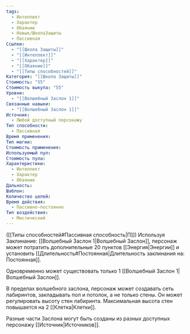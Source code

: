 ```yaml
---
tags:
  - Интеллект
  - Характер
  - Обаяние
  - Навык/ШколаЗащиты
  - Пассивная
Ссылки:
  - "[[Школа Защиты]]"
  - "[[Интеллект]]"
  - "[[Характер]]"
  - "[[Обаяние]]"
  - "[[Типы способностей]]"
Категория: "[[Школа Защиты]]"
Стоимость: "55"
Стоимость выкупа: "55"
Уровни:
  - "[[Волшебный Заслон 1]]"
Связанные навыки:
  - "[[Волшебный Заслон 1]]"
Источник:
  - Любой доступный персонажу
Тип способности:
  - Пассивная
Время применения: 
Тип магии: 
Стоимость применения: 
Используемый пул: 
Стоимость пула: 
Характеристики:
  - Интеллект
  - Характер
  - Обаяние
Дальность: 
Шаблон: 
Количество целей: 
Время действия:
  - Пассивно-постоянно
Тип воздействия:
  - Мистический
---
```

([[Типы способностей#Пассивная способность|П]]) Используя Заклинание: [[Волшебный Заслон 1|Волшебный Заслон]], персонаж может потратить дополнительные 20 пунктов [[Энергия|Энергии]] и установить [[Длительность#Постоянная|Длительность заклинания на: Постоянная]].

Одновременно может существовать только 1 [[Волшебный Заслон 1|Волшебный Заслон]]. 

В пределах волшебного заслона, персонаж может создавать сеть лабиринтов, закладывать пол и потолок, а не только стены. Он может регулировать высоту стен лабиринта. Максимальная высота стен повышается на 2 [[Клетка|Клетки]]. 

Разные части Заслона могут быть созданы из разных доступных персонажу [[Источник|Источников]].